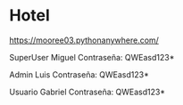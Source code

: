 # Hotel
https://mooree03.pythonanywhere.com/

SuperUser
Miguel
Contraseña: QWEasd123*

Admin 
Luis
Contraseña: QWEasd123*

Usuario
Gabriel
Contraseña: QWEasd123*
